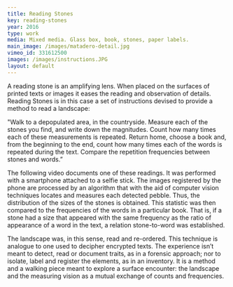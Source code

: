 ```yaml
---
title: Reading Stones
key: reading-stones
year: 2016
type: work
media: Mixed media. Glass box, book, stones, paper labels.
main_image: /images/matadero-detail.jpg
vimeo_id: 331612500
images: /images/instructions.JPG
layout: default
---
```



<div class="en">

<p>A reading stone is an amplifying lens. When placed on the surfaces of printed texts or images it eases the reading and observation of details. Reading Stones is in this case a set of instructions devised to provide a method to read a landscape:</p>

<p>"Walk to a depopulated area, in the countryside. Measure each of the stones you find, and write down the magnitudes. Count how many times each of these measurements is repeated. Return home, choose a book and, from the beginning to the end, count how many times each of the words is repeated during the text. Compare the repetition frequencies 
between stones and words.”</p>

<p>The following video documents one of these readings. It was performed with a smartphone attached to a selfie stick. The images registered by the phone 
are processed by an algorithm that with the aid of computer vision techniques locates and measures each detected pebble. Thus, the distribution of the sizes of the stones is obtained. This statistic was then compared to the frequencies of the words in a particular book. That is, if a stone had a size that appeared with the same frequency as the ratio of appearance of a word in the text, a relation stone-to-word was established.</p>

<p>The landscape was, in this sense, read and re-ordered. This technique is analogue to one used to decipher encrypted texts. The experience isn’t meant to detect, read or document traits, as in a forensic approach; nor to isolate, label and register the elements, as in an inventory. It is a method and a walking piece meant to explore a surface encounter: the landscape and the measuring vision as a mutual exchange of counts and frequencies.</p>
  
</div>
